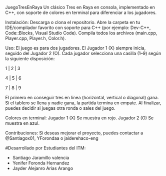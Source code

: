 JuegoTresEnRaya
Un clásico Tres en Raya en consola, implementado en C++, con soporte de colores en terminal para diferenciar a los jugadores.

Instalación:
Descarga o clona el repositorio.
Abre la carpeta en tu IDE/compilador favorito con soporte para C++ (por ejemplo: Dev-C++, Code::Blocks, Visual Studio Code).
Compila todos los archivos (main.cpp, Player.cpp, Player.h, Color.h).

Uso:
El juego es para dos jugadores.
El Jugador 1 (X) siempre inicia, seguido del Jugador 2 (O).
Cada jugador selecciona una casilla (1–9) según la siguiente disposición:


1 | 2 | 3

4 | 5 | 6

7 | 8 | 9


El primero en conseguir tres en línea (horizontal, vertical o diagonal) gana.
Si el tablero se llena y nadie gana, la partida termina en empate.
Al finalizar, puedes decidir si juegas otra ronda o sales del juego.

Colores en terminal:
Jugador 1 (X) Se muestra en rojo.
Jugador 2 (O) Se muestra en azul.

Contribuciones:
Si deseas mejorar el proyecto, puedes contactar a @Santiagox01, YForondaa o jaiderehaco-eng

#Desarrollado por
Estudiantes del ITM:
- Santiago Jaramillo valencia
- Yenifer Foronda Hernandez
- Jayder Alejanro Arias Arango







